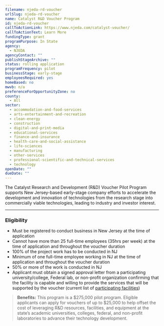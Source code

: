 ```yaml
---
filename: njeda-rd-voucher
urlSlug: njeda-rd-voucher
name: Catalyst R&D Voucher Program
id: njeda-rd-voucher
callToActionLink: https://www.njeda.com/catalyst-voucher/
callToActionText: Learn More
fundingType: grant
programPurpose: In State
agency:
  - NJEDA
agencyContact: ""
publishStageArchive: ""
status: rolling application
programFrequency: pilot
businessStage: early-stage
employeesRequired: yes
homeBased: no
mwvb: n/a
preferenceForOpportunityZone: no
county:
  - All
sector:
  - accommodation-and-food-services
  - arts-entertainment-and-recreation
  - clean-energy
  - construction
  - digital-and-print-media
  - educational-services
  - finance-and-insurance
  - health-care-and-social-assistance
  - life-sciences
  - manufacturing
  - other-services
  - professional-scientific-and-technical-services
  - technology
openDate: ""
dueDate: ""
---
```


The Catalyst Research and Development (R&D) Voucher Pilot Program supports New Jersey-based early-stage company efforts to accelerate the development and innovation of technologies from the research stage into commercially viable technologies, leading to industry and investor interest.

---

### Eligibility

- Must be registered to conduct business in New Jersey at the time of application
- Cannot have more than 25 full-time employees (35hrs per week) at the time of application and throughout the voucher duration
- 100% of the project work has to be conducted in NJ
- Minimum of one full-time employee working in NJ at the time of application and throughout the voucher duration
- 50% or more of the work is conducted in NJ
- Applicant must obtain a signed approval letter from a participating university/college, Federal lab, or non-profit organization confirming that the facility is capable and willing to provide the services that will be supported by the voucher (current list of [participating facilities](https://www.google.com/maps/d/u/0/viewer?mid=1GcLO30HifmkWSqbI8UEBH7vS0lLOHNq1&ll=40.19013658561744%2C-74.98789639237287&z=17))

> **Benefits:**
> This program is a $275,000 pilot program. Eligible applicants can apply for vouchers of up to $25,000 to help offset the cost of leveraging R&D resources, facilities, and equipment at the state’s academic universities, colleges, federal, and non-profit laboratories to advance their technology development.
